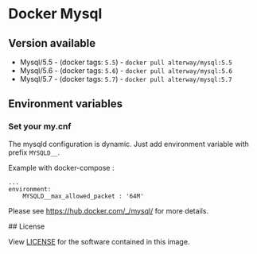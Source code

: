 # Docker Mysql

## Version available

- Mysql/5.5 - (docker tags: `5.5`) - `docker pull alterway/mysql:5.5`
- Mysql/5.6 - (docker tags: `5.6`) - `docker pull alterway/mysql:5.6`
- Mysql/5.7 - (docker tags: `5.7`) - `docker pull alterway/mysql:5.7`



## Environment variables

### Set your my.cnf

The mysqld configuration is dynamic. Just add environment variable with prefix `MYSQLD__`.

Example with docker-compose :

    ...
    environment:
        MYSQLD__max_allowed_packet : '64M'

Please see https://hub.docker.com/_/mysql/ for more details.


## License

View [LICENSE](LICENSE) for the software contained in this image.
